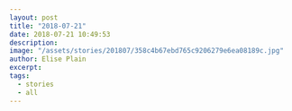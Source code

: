 ```yaml
---
layout: post
title: "2018-07-21"
date: 2018-07-21 10:49:53
description: 
image: "/assets/stories/201807/358c4b67ebd765c9206279e6ea08189c.jpg"
author: Elise Plain
excerpt: 
tags: 
  - stories
  - all
---
```



<p></p>
